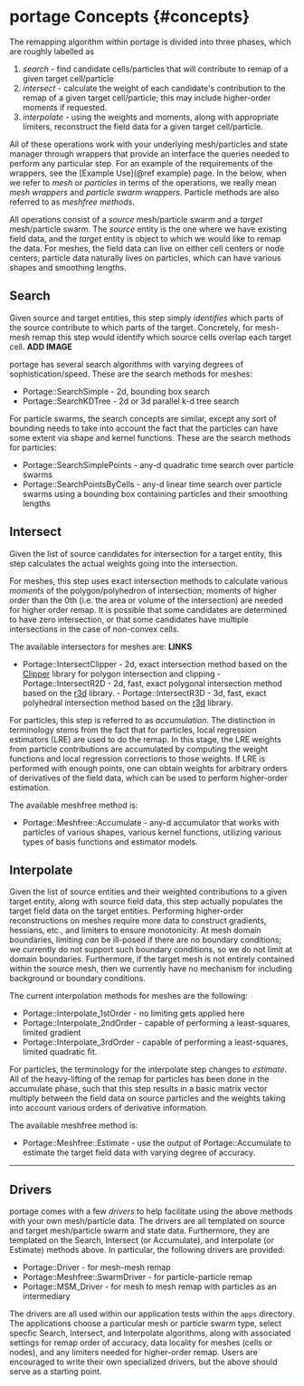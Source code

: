 # portage Concepts      {#concepts}

The remapping algorithm within portage is divided into three phases,
which are roughly labelled as

1. _search_ - find candidate cells/particles that will contribute to
   remap of a given target cell/particle
2. _intersect_ - calculate the weight of each candidate's contribution
   to the remap of a given target cell/particle; this may include
   higher-order moments if requested.
3. _interpolate_ - using the weights and moments, along with
   appropriate limiters, reconstruct the field data for a given target
   cell/particle.

All of these operations work with your underlying mesh/particles and
state manager through wrappers that provide an interface the queries
needed to perform any particular step.  For an example of the
requirements of the wrappers, see the [Example Use](@ref example)
page.  In the below, when we refer to _mesh_ or _particles_ in terms
of the operations, we really mean _mesh wrappers_ and _particle swarm
wrappers_.  Particle methods are also referred to as _meshfree
methods_.

All operations consist of a _source_ mesh/particle swarm and a
_target_ mesh/particle swarm.  The _source_ entity is the one where we
have existing field data, and the _target_ entity is object to which
we would like to remap the data.  For meshes, the field data can live
on either cell centers or node centers; particle data naturally lives
on particles, which can have various shapes and smoothing lengths.

## Search

Given source and target entities, this step simply _identifies_ which
parts of the source contribute to which parts of the target.
Concretely, for mesh-mesh remap this step would identify which source
cells overlap each target cell. **ADD IMAGE**

portage has several search algorithms with varying degrees of
sophistication/speed.  These are the search methods for meshes:

- Portage::SearchSimple - 2d, bounding box search
- Portage::SearchKDTree - 2d or 3d parallel k-d tree search

For particle swarms, the search concepts are similar, except any sort
of bounding needs to take into account the fact that the particles can
have some extent via shape and kernel functions.  These are the search
methods for particles:

- Portage::SearchSimplePoints - any-d quadratic time search over
  particle swarms
- Portage::SearchPointsByCells - any-d linear time search over
  particle swarms using a bounding box containing particles and their
  smoothing lengths

## Intersect

Given the list of source candidates for intersection for a target
entity, this step calculates the actual weights going into the
intersection.

For meshes, this step uses exact intersection methods to calculate
various _moments_ of the polygon/polyhedron of intersection; moments
of higher order than the 0th (i.e. the area or volume of the
intersection) are needed for higher order remap.  It is possible that
some candidates are determined to have zero intersection, or that some
candidates have multiple intersections in the case of non-convex
cells.

The available intersectors for meshes are: **LINKS**

- Portage::IntersectClipper - 2d, exact intersection method based on
  the [Clipper](www.angusj.com/delphi/clipper.php) library for polygon
  intersection and clipping - Portage::IntersectR2D - 2d, fast, exact
  polygonal intersection method based on the
  [r3d](https://github.com/laristra/r3d) library.  -
  Portage::IntersectR3D - 3d, fast, exact polyhedral intersection
  method based on the [r3d](https://github.com/laristra/r3d) library.

For particles, this step is referred to as _accumulation_.  The
distinction in terminology stems from the fact that for particles,
local regression estimators (LRE) are used to do the remap.  In this
stage, the LRE weights from particle contributions are accumulated by
computing the weight functions and local regression corrections to
those weights.  If LRE is performed with enough points, one can obtain
weights for arbitrary orders of derivatives of the field data, which
can be used to perform higher-order estimation.

The available meshfree method is:

- Portage::Meshfree::Accumulate - any-d accumulator that works with
  particles of various shapes, various kernel functions, utilizing
  various types of basis functions and estimator models.

## Interpolate

Given the list of source entities and their weighted contributions to
a given target entity, along with source field data, this step
actually populates the target field data on the target entities.
Performing higher-order reconstructions on meshes require more data to
construct gradients, hessians, etc., and limiters to ensure
monotonicity.  At mesh domain boundaries, limiting _can_ be ill-posed
if there are no boundary conditions; we currently do not support such
boundary conditions, so we do not limit at domain boundaries.
Furthermore, if the target mesh is not entirely contained within the
source mesh, then we currently have no mechanism for including
background or boundary conditions.

The current interpolation methods for meshes are the following:

- Portage::Interpolate_1stOrder - no limiting gets applied here
- Portage::Interpolate_2ndOrder - capable of performing a
  least-squares, limited gradient
- Portage::Interpolate_3rdOrder - capable of performing a
  least-squares, limited quadratic fit.

For particles, the terminology for the interpolate step changes to
_estimate_.  All of the heavy-lifting of the remap for particles has
been done in the accumulate phase, such that this step results in a
basic matrix vector multiply between the field data on source
particles and the weights taking into account various orders of
derivative information.

The available meshfree method is:

- Portage::Meshfree::Estimate - use the output of Portage::Accumulate
  to estimate the target field data with varying degree of accuracy.

----

## Drivers

portage comes with a few _drivers_ to help facilitate using the above
methods with your own mesh/particle data.  The drivers are all
templated on source and target mesh/particle swarm and state data.
Furthermore, they are templated on the Search, Intersect (or
Accumulate), and Interpolate (or Estimate) methods above.  In
particular, the following drivers are provided:

- Portage::Driver - for mesh-mesh remap
- Portage::Meshfree::SwarmDriver - for particle-particle remap
- Portage::MSM_Driver - for mesh to mesh remap with particles as an
  intermediary

The drivers are all used within our application tests within the
`apps` directory.  The applications choose a particular mesh or
particle swarm type, select specfic Search, Intersect, and Interpolate
algorithms, along with associated settings for remap order of
accuracy, data locality for meshes (cells or nodes), and any limiters
needed for higher-order remap.  Users are encouraged to write their
own specialized drivers, but the above should serve as a starting
point.
